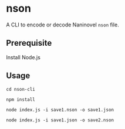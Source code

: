# nson

A CLI to encode or decode Naninovel `nson` file.

## Prerequisite

Install Node.js

## Usage

```shell
cd nson-cli

npm install

node index.js -i save1.nson -o save1.json

node index.js -i save1.json -o save2.nson
```
